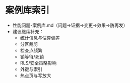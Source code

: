 # 案例库索引

- 性能问题-案例库.md（问题→证据→变更→效果→防再发）
- 建议继续补充：
  - 统计信息与估算偏差
  - 分区裁剪
  - 检查点频繁
  - 锁等待/死锁
  - RLS/安全策略影响
  - 外键与索引
  - 热点页与写放大
